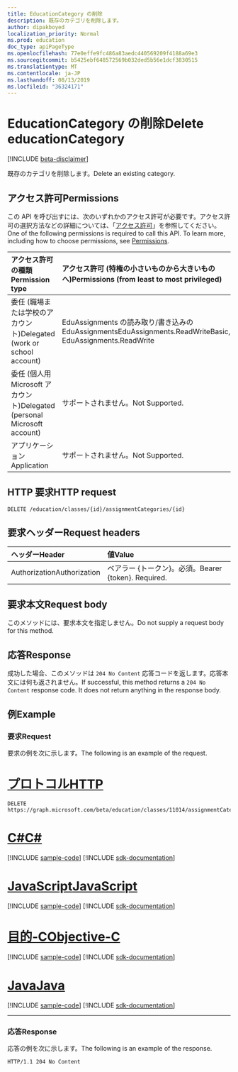 ```yaml
---
title: EducationCategory の削除
description: 既存のカテゴリを削除します。
author: dipakboyed
localization_priority: Normal
ms.prod: education
doc_type: apiPageType
ms.openlocfilehash: 77e0effe9fc486a83aedc440569209f4188a69e3
ms.sourcegitcommit: b5425ebf648572569b032ded5b56e1dcf3830515
ms.translationtype: MT
ms.contentlocale: ja-JP
ms.lasthandoff: 08/13/2019
ms.locfileid: "36324171"
---
```

# <a name="delete-educationcategory"></a><span data-ttu-id="45602-103">EducationCategory の削除</span><span class="sxs-lookup"><span data-stu-id="45602-103">Delete educationCategory</span></span>

[!INCLUDE [beta-disclaimer](../../includes/beta-disclaimer.md)]

<span data-ttu-id="45602-104">既存のカテゴリを削除します。</span><span class="sxs-lookup"><span data-stu-id="45602-104">Delete an existing category.</span></span>

## <a name="permissions"></a><span data-ttu-id="45602-105">アクセス許可</span><span class="sxs-lookup"><span data-stu-id="45602-105">Permissions</span></span>

<span data-ttu-id="45602-p101">この API を呼び出すには、次のいずれかのアクセス許可が必要です。アクセス許可の選択方法などの詳細については、「[アクセス許可](/graph/permissions-reference)」を参照してください。</span><span class="sxs-lookup"><span data-stu-id="45602-p101">One of the following permissions is required to call this API. To learn more, including how to choose permissions, see [Permissions](/graph/permissions-reference).</span></span>

| <span data-ttu-id="45602-108">アクセス許可の種類</span><span class="sxs-lookup"><span data-stu-id="45602-108">Permission type</span></span>                        | <span data-ttu-id="45602-109">アクセス許可 (特権の小さいものから大きいものへ)</span><span class="sxs-lookup"><span data-stu-id="45602-109">Permissions (from least to most privileged)</span></span>             |
| :------------------------------------- | :------------------------------------------------------ |
| <span data-ttu-id="45602-110">委任 (職場または学校のアカウント)</span><span class="sxs-lookup"><span data-stu-id="45602-110">Delegated (work or school account)</span></span>     | <span data-ttu-id="45602-111">EduAssignments の読み取り/書き込みの EduAssignments</span><span class="sxs-lookup"><span data-stu-id="45602-111">EduAssignments.ReadWriteBasic, EduAssignments.ReadWrite</span></span> |
| <span data-ttu-id="45602-112">委任 (個人用 Microsoft アカウント)</span><span class="sxs-lookup"><span data-stu-id="45602-112">Delegated (personal Microsoft account)</span></span> | <span data-ttu-id="45602-113">サポートされません。</span><span class="sxs-lookup"><span data-stu-id="45602-113">Not Supported.</span></span>                                          |
| <span data-ttu-id="45602-114">アプリケーション</span><span class="sxs-lookup"><span data-stu-id="45602-114">Application</span></span>                            | <span data-ttu-id="45602-115">サポートされません。</span><span class="sxs-lookup"><span data-stu-id="45602-115">Not Supported.</span></span>                                          |

## <a name="http-request"></a><span data-ttu-id="45602-116">HTTP 要求</span><span class="sxs-lookup"><span data-stu-id="45602-116">HTTP request</span></span>

<!-- { "blockType": "ignored" } -->

```http
DELETE /education/classes/{id}/assignmentCategories/{id}
```

## <a name="request-headers"></a><span data-ttu-id="45602-117">要求ヘッダー</span><span class="sxs-lookup"><span data-stu-id="45602-117">Request headers</span></span>

| <span data-ttu-id="45602-118">ヘッダー</span><span class="sxs-lookup"><span data-stu-id="45602-118">Header</span></span>        | <span data-ttu-id="45602-119">値</span><span class="sxs-lookup"><span data-stu-id="45602-119">Value</span></span>                     |
| :------------ | :------------------------ |
| <span data-ttu-id="45602-120">Authorization</span><span class="sxs-lookup"><span data-stu-id="45602-120">Authorization</span></span> | <span data-ttu-id="45602-p102">ベアラー {トークン}。必須。</span><span class="sxs-lookup"><span data-stu-id="45602-p102">Bearer {token}. Required.</span></span> |

## <a name="request-body"></a><span data-ttu-id="45602-123">要求本文</span><span class="sxs-lookup"><span data-stu-id="45602-123">Request body</span></span>

<span data-ttu-id="45602-124">このメソッドには、要求本文を指定しません。</span><span class="sxs-lookup"><span data-stu-id="45602-124">Do not supply a request body for this method.</span></span>

## <a name="response"></a><span data-ttu-id="45602-125">応答</span><span class="sxs-lookup"><span data-stu-id="45602-125">Response</span></span>

<span data-ttu-id="45602-p103">成功した場合、このメソッドは `204 No Content` 応答コードを返します。応答本文には何も返されません。</span><span class="sxs-lookup"><span data-stu-id="45602-p103">If successful, this method returns a `204 No Content` response code. It does not return anything in the response body.</span></span>

## <a name="example"></a><span data-ttu-id="45602-128">例</span><span class="sxs-lookup"><span data-stu-id="45602-128">Example</span></span>

### <a name="request"></a><span data-ttu-id="45602-129">要求</span><span class="sxs-lookup"><span data-stu-id="45602-129">Request</span></span>

<span data-ttu-id="45602-130">要求の例を次に示します。</span><span class="sxs-lookup"><span data-stu-id="45602-130">The following is an example of the request.</span></span>


# <a name="httptabhttp"></a>[<span data-ttu-id="45602-131">プロトコル</span><span class="sxs-lookup"><span data-stu-id="45602-131">HTTP</span></span>](#tab/http)
<!-- {
  "blockType": "request",
  "name": "delete_educationassignment"
}-->

```http
DELETE https://graph.microsoft.com/beta/education/classes/11014/assignmentCategories/19002
```
# <a name="ctabcsharp"></a>[<span data-ttu-id="45602-132">C#</span><span class="sxs-lookup"><span data-stu-id="45602-132">C#</span></span>](#tab/csharp)
[!INCLUDE [sample-code](../includes/snippets/csharp/delete-educationassignment-csharp-snippets.md)]
[!INCLUDE [sdk-documentation](../includes/snippets/snippets-sdk-documentation-link.md)]

# <a name="javascripttabjavascript"></a>[<span data-ttu-id="45602-133">JavaScript</span><span class="sxs-lookup"><span data-stu-id="45602-133">JavaScript</span></span>](#tab/javascript)
[!INCLUDE [sample-code](../includes/snippets/javascript/delete-educationassignment-javascript-snippets.md)]
[!INCLUDE [sdk-documentation](../includes/snippets/snippets-sdk-documentation-link.md)]

# <a name="objective-ctabobjc"></a>[<span data-ttu-id="45602-134">目的-C</span><span class="sxs-lookup"><span data-stu-id="45602-134">Objective-C</span></span>](#tab/objc)
[!INCLUDE [sample-code](../includes/snippets/objc/delete-educationassignment-objc-snippets.md)]
[!INCLUDE [sdk-documentation](../includes/snippets/snippets-sdk-documentation-link.md)]

# <a name="javatabjava"></a>[<span data-ttu-id="45602-135">Java</span><span class="sxs-lookup"><span data-stu-id="45602-135">Java</span></span>](#tab/java)
[!INCLUDE [sample-code](../includes/snippets/java/delete-educationassignment-java-snippets.md)]
[!INCLUDE [sdk-documentation](../includes/snippets/snippets-sdk-documentation-link.md)]

---


### <a name="response"></a><span data-ttu-id="45602-136">応答</span><span class="sxs-lookup"><span data-stu-id="45602-136">Response</span></span>

<span data-ttu-id="45602-137">応答の例を次に示します。</span><span class="sxs-lookup"><span data-stu-id="45602-137">The following is an example of the response.</span></span> 

<!-- {
  "blockType": "response",
  "truncated": true
} -->

```http
HTTP/1.1 204 No Content
```

<!-- uuid: 8fcb5dbc-d5aa-4681-8e31-b001d5168d79
2015-10-25 14:57:30 UTC -->
<!--
{
  "type": "#page.annotation",
  "description": "Delete educationCategory",
  "keywords": "",
  "section": "documentation",
  "tocPath": "",
  "suppressions": [
  ]
}
-->
